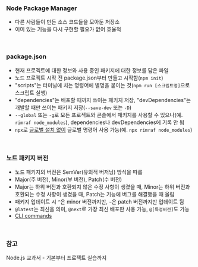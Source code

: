 <h3>Node Package Manager</h3>

- 다른 사람들이 만든 소스 코드들을 모아둔 저장소
- 이미 있는 기능을 다시 구현할 필요가 없어 효율적

<br>
<h3>package.json</h3>

- 현재 프로젝트에 대한 정보와 사용 중인 패키지에 대한 정보를 담은 파일
- 노드 프로젝트 시작 전 package.json부터 만들고 시작함(`npm init`)
- "scripts"는 터미널에 치는 명령어에 별명을 붙이는 것(`npm run [스크립트명]`으로 스크립트 실행)
- "dependencies"는 배포할 때까지 쓰이는 패키지 저장, "devDependencies"는 개발할 때만 쓰이는 패키지 저장(`--save-dev` 또는 `-D`)
- `--global` 또는 `-g`로 모든 프로젝트와 콘솔에서 패키지를 사용할 수 있으나(예. `rimraf node_modules`), dependencies나 devDependencies에 기록 안 됨
- `npx`로 <ins>글로벌 설치 없이</ins> 글로벌 명령어 사용 가능(예. `npx rimraf node_modules`)

<br>
<h3>노트 패키지 버전</h3>

- 노드 패키지의 버전은 SemVer(유의적 버저닝) 방식을 따름
- Major(주 버전), Minor(부 버전), Patch(수 버전)
- Major는 하위 버전과 호환되지 않은 수정 사항이 생겼을 때, Minor는 하위 버전과 호환되는 수정 사항이 생겼을 때, Patch는 기능에 버그를 해결했을 때 올림
- 패키지 업데이트 시 `^`은 minor 버전까지만, `~`은 patch 버전까지만 업데이트 됨
- `@latest`는 최신을 의미, `@next`로 가장 최신 배포판 사용 가능, `@[특정버전]`도 가능
- [CLI commands](https://docs.npmjs.com/cli/v9/commands)

<br>
<h3>참고</h3>

Node.js 교과서 - 기본부터 프로젝트 실습까지
